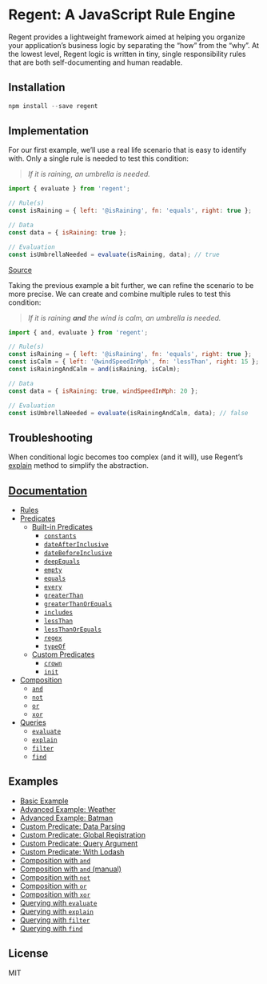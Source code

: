 # Regent: A JavaScript Rule Engine

Regent provides a lightweight framework aimed at helping you organize your application’s business logic by separating the “how” from the “why”. At the lowest level, Regent logic is written in tiny, single responsibility rules that are both self-documenting and human readable.

## Installation

```javascript
npm install --save regent
```

## Implementation

For our first example, we’ll use a real life scenario that is easy to identify with. Only a single rule is needed to test this condition:

> _If it is raining, an umbrella is needed._


```javascript
import { evaluate } from 'regent';

// Rule(s)
const isRaining = { left: '@isRaining', fn: 'equals', right: true };

// Data
const data = { isRaining: true };

// Evaluation
const isUmbrellaNeeded = evaluate(isRaining, data); // true
```

[Source](https://github.com/northwesternmutual/regent/blob/master/examples/basic-example-weather.js)

Taking the previous example a bit further, we can refine the scenario to be more precise. We can create and combine multiple rules to test this condition:

> _If it is raining **and** the wind is calm, an umbrella is needed._

```javascript
import { and, evaluate } from 'regent';

// Rule(s)
const isRaining = { left: '@isRaining', fn: 'equals', right: true };
const isCalm = { left: '@windSpeedInMph', fn: 'lessThan', right: 15 };
const isRainingAndCalm = and(isRaining, isCalm);

// Data
const data = { isRaining: true, windSpeedInMph: 20 };

// Evaluation
const isUmbrellaNeeded = evaluate(isRainingAndCalm, data); // false
```

## Troubleshooting

When conditional logic becomes too complex (and it will), use Regent’s [explain](https://github.com/northwesternmutual/regent/blob/master/docs/Queries.md#explain) method to simplify the abstraction.

## [Documentation](https://northwesternmutual.github.io/regent/#/?id=documentation)

- [Rules](https://northwesternmutual.github.io/regent/#/?id=rules)
- [Predicates](https://northwesternmutual.github.io/regent/#/?id=predicates)
  - [Built-in Predicates](https://northwesternmutual.github.io/regent/#/?id=built-in-predicates)
    - [`constants`](https://northwesternmutual.github.io/regent/#/?id=constants)
    - [`dateAfterInclusive`](https://northwesternmutual.github.io/regent/#/?id=dateafterinclusive)
    - [`dateBeforeInclusive`](https://northwesternmutual.github.io/regent/#/?id=datebeforeinclusive)
    - [`deepEquals`](https://northwesternmutual.github.io/regent/#/?id=deepequals)
    - [`empty`](https://northwesternmutual.github.io/regent/#/?id=empty)
    - [`equals`](https://northwesternmutual.github.io/regent/#/?id=equals)
    - [`every`](https://northwesternmutual.github.io/regent/#/?id=every)
    - [`greaterThan`](https://northwesternmutual.github.io/regent/#/?id=greaterthan)
    - [`greaterThanOrEquals`](https://northwesternmutual.github.io/regent/#/?id=greaterthanorequals)
    - [`includes`](https://northwesternmutual.github.io/regent/#/?id=includes)
    - [`lessThan`](https://northwesternmutual.github.io/regent/#/?id=lessthan)
    - [`lessThanOrEquals`](https://northwesternmutual.github.io/regent/#/?id=lessthanorequals)
    - [`regex`](https://northwesternmutual.github.io/regent/#/?id=regex)
    - [`typeOf`](https://northwesternmutual.github.io/regent/#/?id=typeof)
  - [Custom Predicates](https://northwesternmutual.github.io/regent/#/?id=custom-predicates)
    - [`crown`](https://northwesternmutual.github.io/regent/#/?id=crown)
    - [`init`](https://northwesternmutual.github.io/regent/#/?id=init)
- [Composition](https://northwesternmutual.github.io/regent/#/?id=composition)
  - [`and`](https://northwesternmutual.github.io/regent/#/?id=and)
  - [`not`](https://northwesternmutual.github.io/regent/#/?id=not)
  - [`or`](https://northwesternmutual.github.io/regent/#/?id=or)
  - [`xor`](https://northwesternmutual.github.io/regent/#/?id=xor)
- [Queries](https://northwesternmutual.github.io/regent/#/?id=queries)
  - [`evaluate`](https://northwesternmutual.github.io/regent/#/?id=evaluate)
  - [`explain`](https://northwesternmutual.github.io/regent/#/?id=explain)
  - [`filter`](https://northwesternmutual.github.io/regent/#/?id=filter)
  - [`find`](https://northwesternmutual.github.io/regent/#/?id=find)

## Examples

- [Basic Example](https://github.com/northwesternmutual/regent/blob/master/examples/basic-example-weather.js)
- [Advanced Example: Weather](https://github.com/northwesternmutual/regent/blob/master/examples/advanced-example-weather.js)
- [Advanced Example: Batman](https://github.com/northwesternmutual/regent/blob/master/examples/advanced-example-batman.js)
- [Custom Predicate: Data Parsing](https://github.com/northwesternmutual/regent/blob/master/examples/custom-predicate-data-parsing.js)
- [Custom Predicate: Global Registration](https://github.com/northwesternmutual/regent/blob/master/examples/custom-predicate-global-registration.js)
- [Custom Predicate: Query Argument](https://github.com/northwesternmutual/regent/blob/master/examples/custom-predicate-query-argument.js)
- [Custom Predicate: With Lodash](https://github.com/northwesternmutual/regent/blob/master/examples/custom-predicate-with-lodash.js)
- [Composition with `and`](https://github.com/northwesternmutual/regent/blob/master/examples/composition-with-and.js)
- [Composition with `and` (manual)](https://github.com/northwesternmutual/regent/blob/master/examples/composition-with-and-manually.js)
- [Composition with `not`](https://github.com/northwesternmutual/regent/blob/master/examples/composition-with-not.js)
- [Composition with `or`](https://github.com/northwesternmutual/regent/blob/master/examples/composition-with-or.js)
- [Composition with `xor`](https://github.com/northwesternmutual/regent/blob/master/examples/composition-with-xor.js)
- [Querying with `evaluate`](https://github.com/northwesternmutual/regent/blob/master/examples/querying-with-evaluate.js)
- [Querying with `explain`](https://github.com/northwesternmutual/regent/blob/master/examples/querying-with-explain.js)
- [Querying with `filter`](https://github.com/northwesternmutual/regent/blob/master/examples/querying-with-filter.js)
- [Querying with `find`](https://github.com/northwesternmutual/regent/blob/master/examples/querying-with-find.js)

## License

MIT
